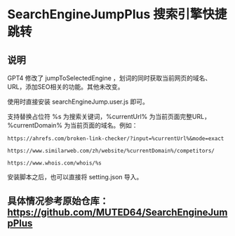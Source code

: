 # SearchEngineJumpPlus 搜索引擎快捷跳转

## 说明
GPT4 修改了 jumpToSelectedEngine ，划词的同时获取当前网页的域名、URL，添加SEO相关的功能。其他未改变。

使用时直接安装 searchEngineJump.user.js 即可。

支持替换占位符 %s 为搜索关键词，%currentUrl% 为当前页面完整URL，%currentDomain% 为当前页面的域名。例如：

    https://ahrefs.com/broken-link-checker/?input=%currentUrl%&mode=exact

    https://www.similarweb.com/zh/website/%currentDomain%/competitors/

    https://www.whois.com/whois/%s

安装脚本之后，也可以直接将 setting.json 导入。


## 具体情况参考原始仓库： https://github.com/MUTED64/SearchEngineJumpPlus